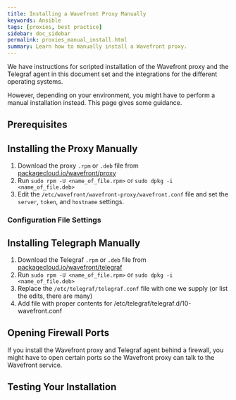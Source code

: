```yaml
---
title: Installing a Wavefront Proxy Manually
keywords: Ansible
tags: [proxies, best practice]
sidebar: doc_sidebar
permalink: proxies_manual_install.html
summary: Learn how to manually install a Wavefront proxy.
---
```

We have instructions for scripted installation of the Wavefront proxy and the Telegraf agent in this document set and the integrations for the different operating systems.

However, depending on your environment, you might have to perform a manual installation instead. This page gives some guidance.

## Prerequisites

<!---From Mike E:
Need a pre-requisites section - for example the version of Java needed to be installed, which environmental variables need to be set and how.

Example: Before RHEL7 users install the Wavefront RPM, they should run: (Our install expects to find Java in a specific location defined in a environmental verable)

yum install java-1.8.0-openjdk
echo "PROXY_JAVA_HOME=/usr/lib/jvm/java-1.8.0-openjdk-1.8.0.181-3.b13.el7_5.x86_64/jre/" > /etc/sysconfig/wavefront-proxy--->

## Installing the Proxy Manually

1. Download the proxy `.rpm` or `.deb` file from [packagecloud.io/wavefront/proxy](packagecloud.io/wavefront/proxy)
2. Run `sudo rpm -U <name_of_file.rpm>` or `sudo dpkg -i <name_of_file.deb>`
3. Edit the `/etc/wavefront/wavefront-proxy/wavefront.conf` file and set the `server`, `token`, and `hostname` settings.


### Configuration File Settings

<!---Need a section to either proved example config files or how to modify these config files. In a manual install the files are very different from the ones our installation script modifies; I supplied my customer ones to replace the the one from the manual installation. File include: wavefront.conf, telegraf.conf, 10-wavefront.conf and the add on for vSphere [output] for telegraf in telegraf.d.--->


## Installing Telegraph Manually

1. Download the Telegraf `.rpm` or `.deb` file from [packagecloud.io/wavefront/telegraf](packagecloud.io/wavefront/telegraf)
2. Run `sudo rpm -U <name_of_file.rpm>` or `sudo dpkg -i <name_of_file.deb>`
3. Replace the `/etc/telegraf/telegraf.conf` file with one we supply (or list the edits, there are many)
4. Add file with proper contents for /etc/telegraf/telegraf.d/10-wavefront.conf

## Opening Firewall Ports

If you install the Wavefront proxy and Telegraf agent behind a firewall, you might have to open certain ports so the Wavefront proxy can talk to the Wavefront service.

<!---Kubernetes: We're also going to need a section for each of the Kubernetes versions we support highlighting how/what they are different from the standard Proxy installation.--->

## Testing Your Installation

<!---Need a way to positively test if the connectivity for the WF proxy server is working other than checking the instance. An example of this would be; curl https://longboard.wavefront.com - then explain a positive response from our service would look like.--->
